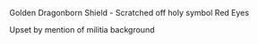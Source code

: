 
Golden Dragonborn
Shield - Scratched off holy symbol
Red Eyes

Upset by mention of militia background

